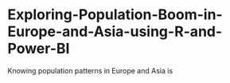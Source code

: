 # Exploring-Population-Boom-in-Europe-and-Asia-using-R-and-Power-BI
Knowing population patterns in Europe and Asia is 
